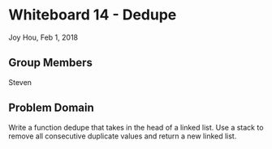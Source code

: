 # Whiteboard 14 - Dedupe
Joy Hou, Feb 1, 2018

## Group Members
Steven

## Problem Domain
Write a function dedupe that takes in the head of a linked list. Use a stack to remove all consecutive duplicate values and return a new linked list.